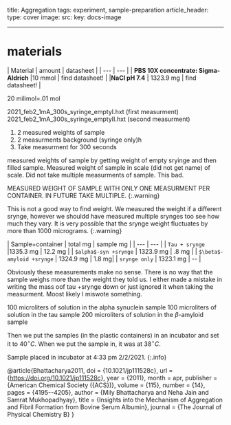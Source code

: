 title: Aggregation 
tags: experiment, sample-preparation 
article_header:
  type: cover
  image:
    src: 
    key: docs-image



---
# materials 


| Material | amount | datasheet |
| --- | --- |
|  **PBS 10X concentrate: Sigma-Aldrich**  |10 mmol |  find datasheet! |
|**NaCl pH 7.4**  | 1323.9 mg | find datasheet! |

20 milimol=.01 mol 





2021_feb2_1mA_300s_syringe_emptyI.hxt (first measurment)
2021_feb2_1mA_300s_syringe_emptyII.hxt (second measurment)
<ol>
<li>2 measured weights of sample</li>
<li>2 measurments background (syringe only)h</li>
<li>Take measurment for 300 seconds </li>
</ol>



measured weights of sample by getting weight of empty sryinge and then filled sample.  Measured weight of sample in scale (did not get name) of scale. Did not take multiple measurments of sample. This bad. 

MEASURED WEIGHT OF SAMPLE WITH ONLY ONE MEASURMENT PER CONTAINER. IN FUTURE TAKE MULTIPLE.
{:.warning}


This is not a good way to find weight. We measured the weight if a different srynge, however we shouldd have measured multiple srynges too see how much they vary. It is very possible that the srynge weight fluctuates by more than 1000 micrograms.
{:.warning}


| Sample+container | total mg | sample mg |
| --- | --- |
| `Tau + srynge` |1335.3 mg |  12.2 mg |
| `$alpha$-syn +srynge` | 1323.9 mg | .8 mg |
| `$\beta$-amyloid +srynge` | 1324.9 mg | 1.8 mg|
| `srynge only` | 1323.1 mg | -- |

Obviously these measurements make no sense. There is no way that the sample weighs more than the weight they told us. I either made a mistake in writing the mass oof tau +srynge down or just ignored it when taking the measurment. Moost likely I miswote something. 

 100 microliters of solution in the alpha synuclein sample 
 100 microliters of solution in the tau sample 
 200 microliters of solution in the $\beta$-amyloid  sample 



Then we put the samples (in the plastic containers) in an incubator and set it to 40$^{\circ}C$. When we put the sample in, it was at 38$^{\circ}C$.

Sample placed in incubator at 4:33 pm 2/2/2021.
{:.info}

@article{Bhattacharya2011,
  doi = {10.1021/jp111528c},
  url = {https://doi.org/10.1021/jp111528c},
  year = {2011},
  month = apr,
  publisher = {American Chemical Society ({ACS})},
  volume = {115},
  number = {14},
  pages = {4195--4205},
  author = {Mily Bhattacharya and Neha Jain and Samrat Mukhopadhyay},
  title = {Insights into the Mechanism of Aggregation and Fibril Formation from Bovine Serum Albumin},
  journal = {The Journal of Physical Chemistry B}
}


